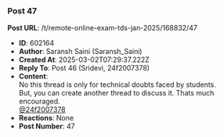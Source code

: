 ### Post 47
**Post URL**: /t/remote-online-exam-tds-jan-2025/168832/47
- **ID**: 602164
- **Author**: Saransh Saini (Saransh_Saini)
- **Created At**: 2025-03-02T07:29:37.222Z
- **Reply To**: Post 46 (Sridevi, 24f2007378)
- **Content**:  
  No this thread is only for technical doubts faced by students.<br>
But, you can create another thread to discuss it. Thats much encouraged.<br>
<a class="mention" href="/u/24f2007378">@24f2007378</a>
- **Reactions**: None
- **Post Number**: 47

